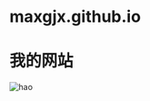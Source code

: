 # maxgjx.github.io
# 我的网站
![hao](https://user-images.githubusercontent.com/87423871/125621672-9eb1e17b-5ae7-48a6-84d3-167491bafb5c.jpg)
